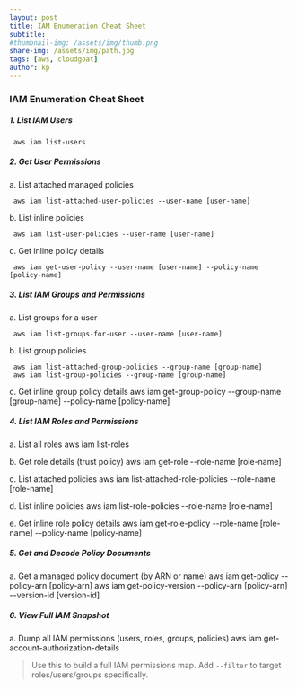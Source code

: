 ```yaml
---
layout: post
title: IAM Enumeration Cheat Sheet
subtitle: 
#thumbnail-img: /assets/img/thumb.png
share-img: /assets/img/path.jpg
tags: [aws, cloudgoat]
author: kp
---
```


### IAM Enumeration Cheat Sheet


##### 1. **List IAM Users**


     aws iam list-users


##### 2. **Get User Permissions**

   a. List attached managed policies


     aws iam list-attached-user-policies --user-name [user-name]

     
   b. List inline policies


     aws iam list-user-policies --user-name [user-name]

     
   c. Get inline policy details


     aws iam get-user-policy --user-name [user-name] --policy-name [policy-name]


##### 3. **List IAM Groups and Permissions**


   a. List groups for a user


     aws iam list-groups-for-user --user-name [user-name]

     
   b. List group policies

     aws iam list-attached-group-policies --group-name [group-name]
     aws iam list-group-policies --group-name [group-name]
     
   c. Get inline group policy details
     aws iam get-group-policy --group-name [group-name] --policy-name [policy-name]

     
##### 4. **List IAM Roles and Permissions**

   a. List all roles
     aws iam list-roles
     
   b. Get role details (trust policy)
     aws iam get-role --role-name [role-name]
     
   c. List attached policies
     aws iam list-attached-role-policies --role-name [role-name]
     
   d. List inline policies
     aws iam list-role-policies --role-name [role-name]
     
   e. Get inline role policy details
     aws iam get-role-policy --role-name [role-name] --policy-name [policy-name]

##### 5. Get and Decode Policy Documents

   a. Get a managed policy document (by ARN or name)
     aws iam get-policy --policy-arn [policy-arn]
     aws iam get-policy-version --policy-arn [policy-arn] --version-id [version-id]

##### 6. View Full IAM Snapshot

   a. Dump all IAM permissions (users, roles, groups, policies)
     aws iam get-account-authorization-details

> Use this to build a full IAM permissions map. Add `--filter` to target roles/users/groups specifically.

